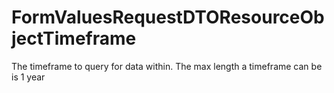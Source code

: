 # FormValuesRequestDTOResourceObjectTimeframe

The timeframe to query for data within. The max length a timeframe can be is 1 year

